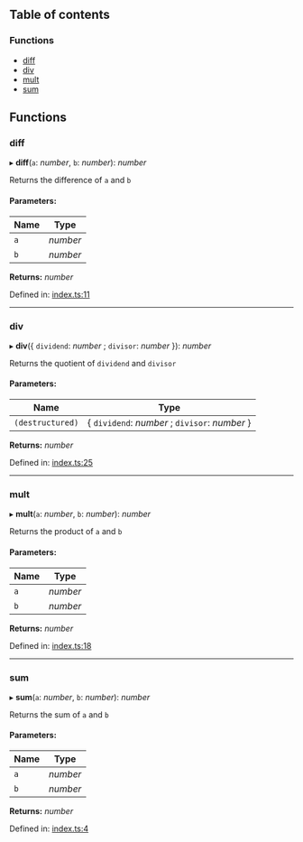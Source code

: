 ## Table of contents

### Functions

*   [diff][1]
*   [div][2]
*   [mult][3]
*   [sum][4]

## Functions

### diff

▸ **diff**(`a`: *number*, `b`: *number*): *number*

Returns the difference of `a` and `b`

#### Parameters:

| Name | Type     |
| ---- | -------- |
| `a`  | *number* |
| `b`  | *number* |

**Returns:** *number*

Defined in: [index.ts:11][5]

***

### div

▸ **div**({ `dividend`: *number* ; `divisor`: *number*  }): *number*

Returns the quotient of `dividend` and `divisor`

#### Parameters:

| Name             | Type                                            |
| ---------------- | ----------------------------------------------- |
| `(destructured)` | { `dividend`: *number* ; `divisor`: *number*  } |

**Returns:** *number*

Defined in: [index.ts:25][6]

***

### mult

▸ **mult**(`a`: *number*, `b`: *number*): *number*

Returns the product of `a` and `b`

#### Parameters:

| Name | Type     |
| ---- | -------- |
| `a`  | *number* |
| `b`  | *number* |

**Returns:** *number*

Defined in: [index.ts:18][7]

***

### sum

▸ **sum**(`a`: *number*, `b`: *number*): *number*

Returns the sum of `a` and `b`

#### Parameters:

| Name | Type     |
| ---- | -------- |
| `a`  | *number* |
| `b`  | *number* |

**Returns:** *number*

Defined in: [index.ts:4][8]

[1]: README.md#diff

[2]: README.md#div

[3]: README.md#mult

[4]: README.md#sum

[5]: https://github.com/Xunnamius/workflow-playground/blob/172fa77/src/index.ts#L11

[6]: https://github.com/Xunnamius/workflow-playground/blob/172fa77/src/index.ts#L25

[7]: https://github.com/Xunnamius/workflow-playground/blob/172fa77/src/index.ts#L18

[8]: https://github.com/Xunnamius/workflow-playground/blob/172fa77/src/index.ts#L4
